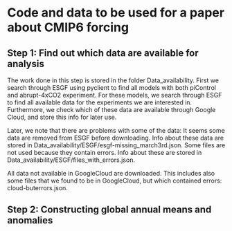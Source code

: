 # Code and data to be used for a paper about CMIP6 forcing

## Step 1: Find out which data are available for analysis
The work done in this step is stored in the folder Data_availability.
First we search through ESGF using pyclient to find all models with both piControl and abrupt-4xCO2 experiment.
For these models, we search through ESGF to find all available data for the experiments we are interested in.
Furthermore, we check which of these data are available through Google Cloud, and store this info for later use.

Later, we note that there are problems with some of the data:
It seems some data are removed from ESGF before downloading. Info about these data are stored in Data_availability/ESGF/esgf-missing_march3rd.json.
Some files are not used because they contain errors. Info about these are stored in Data_availability/ESGF/files_with_errors.json.

All data not available in GoogleCloud are downloaded. This includes also some files that we found to be in GoogleCloud, but which contained errors: cloud-buterrors.json.

## Step 2: Constructing global annual means and anomalies


